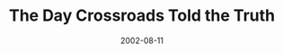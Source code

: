 ---
layout: message
category: message
series: "The Day Crossroads Told the Truth"
title: "The Day Crossroads Told the Truth"
date: 2002-08-11
audio-description: "Find out the truth about Jesus' ministry and how it affects us at Crossroads."
audio: ""
audio-title: "The Day Crossroads Told the Truth"
audio-duration: "&#58;"
---